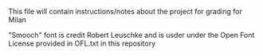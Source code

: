 This file will contain instructions/notes about the project for grading for Milan

"Smooch" font is credit Robert Leuschke and is usder under the Open Font License provided in OFL.txt in this repository